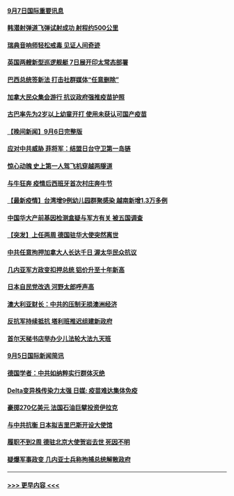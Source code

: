 #### [9月7日国际重要讯息](../pages/prog202/a103209950.md?t=09071851) 
#### [韩潜射弹道飞弹试射成功 射程约500公里](../pages/prog202/a103209897.md?t=09071851) 
#### [瑞典音响师轻松戒毒 见证人间奇迹](../pages/prog202/a103209905.md?t=09071851) 
#### [英国两艘新型巡逻舰艇 7日展开印太常态部署](../pages/prog202/a103209823.md?t=09071851) 
#### [巴西总统签新法 打击社群媒体“任意删除”](../pages/prog202/a103209815.md?t=09071851) 
#### [加拿大民众集会游行 抗议政府强推疫苗护照](../pages/prog202/a103209555.md?t=09071851) 
#### [古巴率先为2岁以上幼童开打 使用未获认可国产疫苗](../pages/prog202/a103209729.md?t=09071851) 
#### [【晚间新闻】9月6日完整版](../pages/prog202/a103209583.md?t=09071851) 
#### [应对中共威胁 菲将军：结盟日台守卫第一岛链](../pages/prog202/a103209538.md?t=09071851) 
#### [惊心动魄 史上第一人驾飞机穿越两隧道](../pages/prog202/a103209438.md?t=09071851) 
#### [与牛狂奔 疫情后西班牙首次村庄奔牛节](../pages/prog202/a103209436.md?t=09071851) 
#### [【最新疫情】台湾增9例幼儿园群聚感染 越南新增1.3万多例](../pages/prog202/a103209416.md?t=09071851) 
#### [中国华大产前基因检测盒疑与军方有关 被五国调查](../pages/prog202/a103209324.md?t=09071851) 
#### [【突发】上任两周 德国驻华大使突然离世](../pages/prog202/a103209311.md?t=09071851) 
#### [中共任意拘押加拿大人长达千日 渥太华民众抗议](../pages/prog202/a103209290.md?t=09071851) 
#### [几内亚军方政变扣押总统 铝价升至十年新高](../pages/prog202/a103209240.md?t=09071851) 
#### [日本自民党改选 河野太郎呼声高](../pages/prog202/a103209238.md?t=09071851) 
#### [澳大利亚财长：中共的压制无损澳洲经济](../pages/prog202/a103209152.md?t=09071851) 
#### [反抗军持续抵抗 塔利班推迟组建新政府](../pages/prog202/a103209170.md?t=09071851) 
#### [首尔天梯书店举办少儿法轮大法九天班](../pages/prog202/a103209116.md?t=09071851) 
#### [9月5日国际新闻简讯](../pages/prog202/a103209039.md?t=09071851) 
#### [德国学者：中共如纳粹实行群体灭绝](../pages/prog202/a103209091.md?t=09071851) 
#### [Delta变异株传染力太强 日媒: 疫苗难达集体免疫](../pages/prog202/a103209025.md?t=09071851) 
#### [豪掷270亿美元 法国石油巨擘投资伊拉克](../pages/prog202/a103208975.md?t=09071851) 
#### [与中共抗衡 日本拟吉里巴斯开设大使馆](../pages/prog202/a103208970.md?t=09071851) 
#### [履职不到2周 德驻北京大使贺岩去世 死因不明](../pages/prog202/a103208958.md?t=09071851) 
#### [疑爆军事政变 几内亚士兵称拘捕总统解散政府](../pages/prog202/a103208849.md?t=09071851) 

----
#### [ >>> 更早内容 <<< ](../indexes/prog202-earlier.md)
